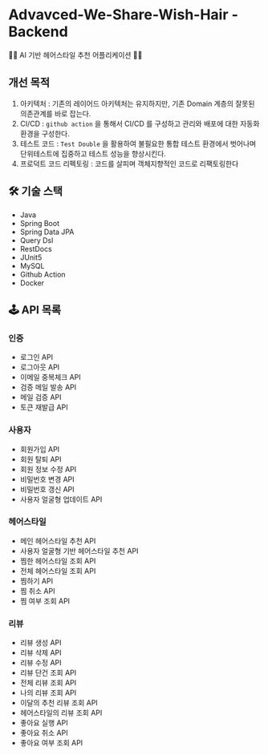 # Advavced-We-Share-Wish-Hair - Backend
💇‍♀️ AI 기반 헤어스타일 추천 어플리케이션 💇‍♂️

## 개선 목적
1. 아키텍처 : 기존의 레이어드 아키텍처는 유지하지만, 기존 Domain 계층의 잘못된 의존관계를 바로 잡는다.
2. CI/CD : `github action` 을 통해서 CI/CD 를 구성하고 관리와 배포에 대한 자동화 환경을 구성한다.
3. 테스트 코드 : `Test Double` 을 활용하여 불필요한 통합 테스트 환경에서 벗어나며 단위테스트에 집중하고 테스트 성능을 향상시킨다.
5. 프로덕트 코드 리펙토링 : 코드를 살피며 객체지향적인 코드로 리팩토링한다

## 🛠️ 기술 스택
* Java
* Spring Boot
* Spring Data JPA
* Query Dsl
* RestDocs
* JUnit5
* MySQL
* Github Action
* Docker

## 🕹️ API 목록
### 인증
* 로그인 API
* 로그아웃 API
* 이메일 중복체크 API
* 검증 메일 발송 API
* 메일 검증 API
* 토큰 재발급 API

### 사용자
* 회원가입 API
* 회원 탈퇴 API
* 회원 정보 수정 API
* 비밀번호 변경 API
* 비밀번호 갱신 API
* 사용자 얼굴형 업데이트 API

### 헤어스타일
* 메인 헤어스타일 추천 API
* 사용자 얼굴형 기반 헤어스타일 추천 API
* 찜한 헤어스타일 조회 API
* 전체 헤어스타일 조회 API
* 찜하기 API
* 찜 취소 API
* 찜 여부 조회 API

### 리뷰
* 리뷰 생성 API
* 리뷰 삭제 API
* 리뷰 수정 API
* 리뷰 단건 조회 API
* 전체 리뷰 조회 API
* 나의 리뷰 조회 API
* 이달의 추천 리뷰 조회 API
* 헤어스타일의 리뷰 조회 API
* 좋아요 실행 API
* 좋아요 취소 API
* 좋아요 여부 조회 API

